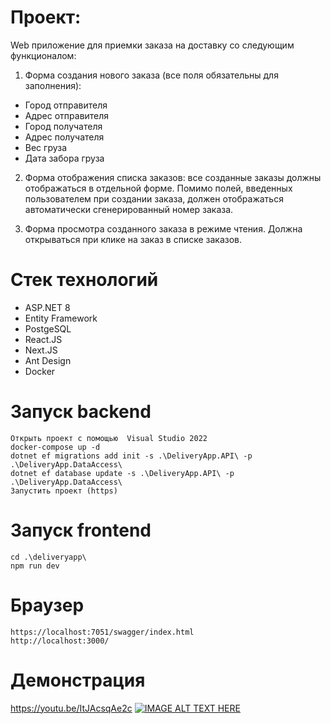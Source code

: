 # Проект:
Web приложение для приемки заказа на доставку со следующим функционалом:

1. Форма создания нового заказа (все поля обязательны для заполнения):
- Город отправителя
- Адрес отправителя
- Город получателя
- Адрес получателя
- Вес груза
- Дата забора груза

2. Форма отображения списка заказов: все созданные заказы должны отображаться в отдельной форме. Помимо полей, введенных пользователем при создании заказа, должен отображаться автоматически сгенерированный номер заказа.

3. Форма просмотра созданного заказа в режиме чтения. Должна открываться при клике на заказ в списке заказов.

# Стек технологий
* ASP.NET 8
* Entity Framework
* PostgeSQL
* React.JS
* Next.JS
* Ant Design
* Docker

# Запуск backend
```
Открыть проект с помощью  Visual Studio 2022
docker-compose up -d
dotnet ef migrations add init -s .\DeliveryApp.API\ -p .\DeliveryApp.DataAccess\
dotnet ef database update -s .\DeliveryApp.API\ -p .\DeliveryApp.DataAccess\
Запустить проект (https)
```
# Запуск frontend
```
cd .\deliveryapp\
npm run dev
```

# Браузер
```
https://localhost:7051/swagger/index.html
http://localhost:3000/
```

# Демонстрация
https://youtu.be/ItJAcsqAe2c
[![IMAGE ALT TEXT HERE](https://img.youtube.com/vi/ItJAcsqAe2c/0.jpg)](https://www.youtube.com/watch?v=ItJAcsqAe2c)